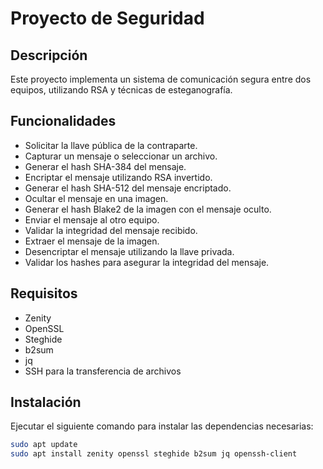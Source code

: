 # Proyecto de Seguridad

## Descripción
Este proyecto implementa un sistema de comunicación segura entre dos equipos, utilizando RSA y técnicas de esteganografía.

## Funcionalidades
- Solicitar la llave pública de la contraparte.
- Capturar un mensaje o seleccionar un archivo.
- Generar el hash SHA-384 del mensaje.
- Encriptar el mensaje utilizando RSA invertido.
- Generar el hash SHA-512 del mensaje encriptado.
- Ocultar el mensaje en una imagen.
- Generar el hash Blake2 de la imagen con el mensaje oculto.
- Enviar el mensaje al otro equipo.
- Validar la integridad del mensaje recibido.
- Extraer el mensaje de la imagen.
- Desencriptar el mensaje utilizando la llave privada.
- Validar los hashes para asegurar la integridad del mensaje.

## Requisitos
- Zenity
- OpenSSL
- Steghide
- b2sum
- jq
- SSH para la transferencia de archivos

## Instalación
Ejecutar el siguiente comando para instalar las dependencias necesarias:
```bash
sudo apt update
sudo apt install zenity openssl steghide b2sum jq openssh-client
